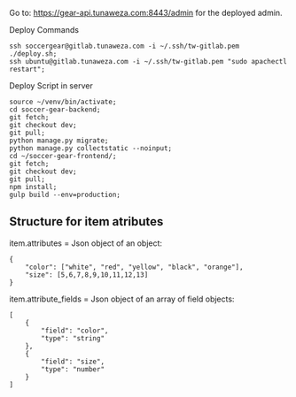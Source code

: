 Go to: https://gear-api.tunaweza.com:8443/admin for the deployed admin.


Deploy Commands
```
ssh soccergear@gitlab.tunaweza.com -i ~/.ssh/tw-gitlab.pem ./deploy.sh;
ssh ubuntu@gitlab.tunaweza.com -i ~/.ssh/tw-gitlab.pem "sudo apachectl restart";
```

Deploy Script in server
```
source ~/venv/bin/activate;
cd soccer-gear-backend;
git fetch;
git checkout dev;
git pull;
python manage.py migrate;
python manage.py collectstatic --noinput;
cd ~/soccer-gear-frontend/;
git fetch;
git checkout dev;
git pull;
npm install;
gulp build --env=production;
```

## Structure for item atributes
item.attributes = Json object of an object:
```
{
    "color": ["white", "red", "yellow", "black", "orange"],
    "size": [5,6,7,8,9,10,11,12,13]
}
```
item.attribute_fields = Json object of an array of field objects:
```
[
    {
        "field": "color",
        "type": "string"
    },
    {
        "field": "size",
        "type": "number"
    }
]
```



